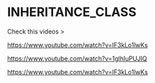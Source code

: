 # INHERITANCE_CLASS

Check this videos >

https://www.youtube.com/watch?v=IF3kLo1lwKs

https://www.youtube.com/watch?v=1glhIuPUJIQ

https://www.youtube.com/watch?v=IF3kLo1lwKs
